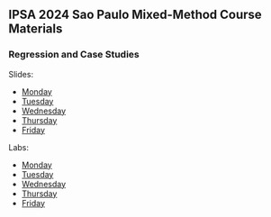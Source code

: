 ## IPSA 2024 Sao Paulo Mixed-Method Course Materials

### Regression and Case Studies

Slides:

* [Monday](https://jnseawright.github.io/IPSA2024/Regression%20and%20Case%20Studies%20Slides/IPSA%202024%20Day%201.pdf)
* [Tuesday](https://jnseawright.github.io/IPSA2024/Regression%20and%20Case%20Studies%20Slides/IPSA%202024%20Day%202.pdf) 
* [Wednesday](https://jnseawright.github.io/IPSA2024/Regression%20and%20Case%20Studies%20Slides/IPSA%202024%20Day%203.pdf)
* [Thursday](https://jnseawright.github.io/IPSA2024/Regression%20and%20Case%20Studies%20Slides/IPSA%202024%20Day%204.pdf)
* [Friday](https://jnseawright.github.io/IPSA2024/Regression%20and%20Case%20Studies%20Slides/IPSA%202024%20Day%205.pdf) 

Labs:

* [Monday](https://jnseawright.github.io/IPSA2024/Regression%20and%20Case%20Studies%20Labs/IPSA%202024%20Lab%201.pdf)
* [Tuesday](https://jnseawright.github.io/IPSA2024/Regression%20and%20Case%20Studies%20Slides/IPSA%202024%20Day%202.pdf) 
* [Wednesday](https://jnseawright.github.io/IPSA2024/Regression%20and%20Case%20Studies%20Slides/IPSA%202024%20Day%203.pdf)
* [Thursday](https://jnseawright.github.io/IPSA2024/Regression%20and%20Case%20Studies%20Slides/IPSA%202024%20Day%204.pdf)
* [Friday](https://jnseawright.github.io/IPSA2024/Regression%20and%20Case%20Studies%20Slides/IPSA%202024%20Day%205.pdf) 








